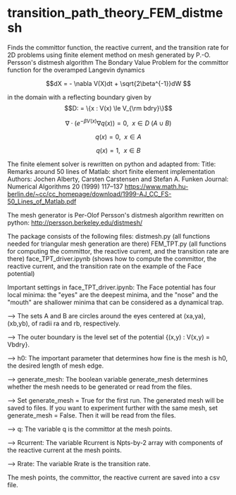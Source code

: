 # transition_path_theory_FEM_distmesh
Finds the committor function, the reactive current, and the transition rate for 2D problems using finite element method on mesh generated by P.-O. Persson's distmesh algorithm
The Bondary Value Problem for the committor function for the overamped Langevin dynamics 

$$dX = - \nabla V(X)dt + \sqrt{2\beta^{-1}}dW $$

in the domain with a reflecting boundary given by $$D: = \{x : V(x) \le V_{\rm bdry}\}$$

$$\nabla \cdot \left( e^{-\beta V(x)} \nabla q(x)\right) = 0, ~~ x \in D \ (A\cup B)$$

$$q(x) = 0,~~ x \in A$$

$$q(x) = 1, ~~ x \in B$$

The finite element solver is rewritten on python and adapted from:
Title: Remarks around 50 lines of Matlab: short finite element implementation
Authors: Jochen Alberty, Carsten Carstensen and Stefan A. Funken
Journal: Numerical Algorithms 20 (1999) 117–137
https://www.math.hu-berlin.de/~cc/cc_homepage/download/1999-AJ_CC_FS-50_Lines_of_Matlab.pdf

The mesh generator is Per-Olof Persson's distmesh algorithm rewritten on python:
http://persson.berkeley.edu/distmesh/

The package consists of the following files:
distmesh.py (all functions needed for triangular mesh generation are there)
FEM_TPT.py (all functions for computing the committor, the reactive current, and the transition rate are there)
face_TPT_driver.ipynb (shows how to compute the committor, the reactive current, and the transition rate on the example of the Face potential)

Important settings in face_TPT_driver.ipynb:
The Face potential has four local minima: the "eyes" are the deepest minima, and the "nose" and the "mouth" are shallower minima that can be considered as a dynamical trap.

--> The sets A and B are circles around the eyes centered at (xa,ya), (xb,yb), of radii ra and rb, respectively.

--> The outer boundary is the level set of the potential {(x,y) : V(x,y) = Vbdry}. 

--> h0: The important parameter that determines how fine is the mesh is h0, the desired length of mesh edge.

--> generate_mesh: The boolean variable generate_mesh determines whether the mesh needs to be generated or read from the files.

--> Set generate_mesh = True for the first run. The generated mesh will be saved to files. If you want to experiment further with the same mesh, set generate_mesh = False. Then it will be read from the files.

--> q: The variable q is the committor at the mesh points.

--> Rcurrent: The variable Rcurrent is Npts-by-2 array with components of the reactive current at the mesh points.

--> Rrate: The variable Rrate is the transition rate.

The mesh points, the committor, the reactive current are saved into a csv file.
